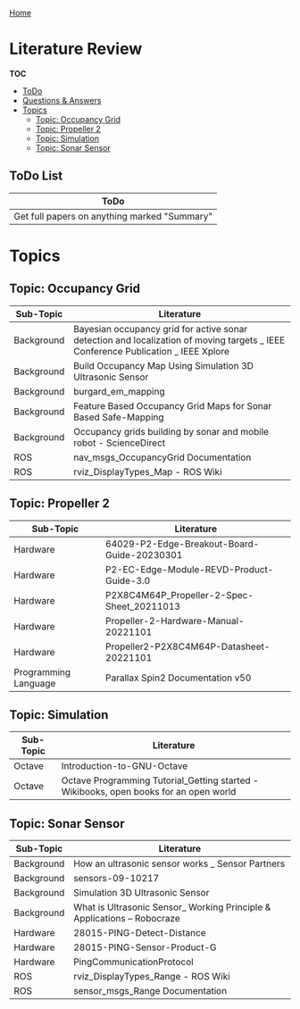 [Home](../../README.md)

# Literature Review
__TOC__
- [ToDo](#todo-list)
- [Questions & Answers](#questions-to-answer)
- [Topics](#topics)
  - [Topic: Occupancy Grid](#topic-occupancy-grid)
  - [Topic: Propeller 2](#topic-propeller-2)
  - [Topic: Simulation](#topic-simulation)
  - [Topic: Sonar Sensor](#topic-sonar-sensor)

## ToDo List
| ToDo |
| --- |
| Get full papers on anything marked "Summary" |

# Topics

## Topic: Occupancy Grid
| Sub-Topic | Literature |
| --- | --- |
| Background | Bayesian occupancy grid for active sonar detection and localization of moving targets _ IEEE Conference Publication _ IEEE Xplore |
| Background | Build Occupancy Map Using Simulation 3D Ultrasonic Sensor |
| Background | burgard_em_mapping |
| Background | Feature Based Occupancy Grid Maps for Sonar Based Safe-Mapping |
| Background | Occupancy grids building by sonar and mobile robot - ScienceDirect |
| ROS | nav_msgs_OccupancyGrid Documentation |
| ROS | rviz_DisplayTypes_Map - ROS Wiki |

## Topic: Propeller 2
| Sub-Topic | Literature |
| --- | --- |
| Hardware | 64029-P2-Edge-Breakout-Board-Guide-20230301 |
| Hardware | P2-EC-Edge-Module-REVD-Product-Guide-3.0 |
| Hardware | P2X8C4M64P_Propeller-2-Spec-Sheet_20211013 |
| Hardware | Propeller-2-Hardware-Manual-20221101 |
| Hardware | Propeller2-P2X8C4M64P-Datasheet-20221101 |
| Programming Language | Parallax Spin2 Documentation v50 |

## Topic: Simulation
| Sub-Topic | Literature |
| --- | --- |
| Octave | Introduction-to-GNU-Octave |
| Octave | Octave Programming Tutorial_Getting started - Wikibooks, open books for an open world |

## Topic: Sonar Sensor
| Sub-Topic | Literature |
| --- | --- |
| Background | How an ultrasonic sensor works _ Sensor Partners |
| Background | sensors-09-10217 |
| Background | Simulation 3D Ultrasonic Sensor |
| Background | What is Ultrasonic Sensor_ Working Principle & Applications – Robocraze |
| Hardware | 28015-PING-Detect-Distance |
| Hardware | 28015-PING-Sensor-Product-G |
| Hardware | PingCommunicationProtocol |
| ROS | rviz_DisplayTypes_Range - ROS Wiki |
| ROS | sensor_msgs_Range Documentation |